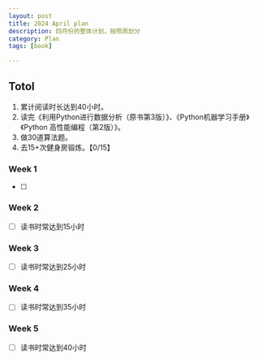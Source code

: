 ```yaml
---
layout: post
title: 2024 April plan
description: 四月份的整体计划，按照周划分
category: Plan
tags: [book]

---
```


## Totol

1. 累计阅读时长达到40小时。
2. 读完《利用Python进行数据分析（原书第3版）》、《Python机器学习手册》《Python 高性能编程（第2版）》。
3. 做30道算法题。
4. 去15+次健身房锻炼。【0/15】

### Week 1

   - [ ] 

### Week 2

   - [ ] 读书时常达到15小时

### Week 3

   - [ ] 读书时常达到25小时

### Week 4

   - [ ] 读书时常达到35小时

### Week 5

   - [ ] 读书时常达到40小时